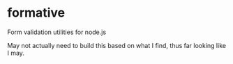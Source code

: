 formative
=========

Form validation utilities for node.js

May not actually need to build this based on what I find, thus far looking like I may.
